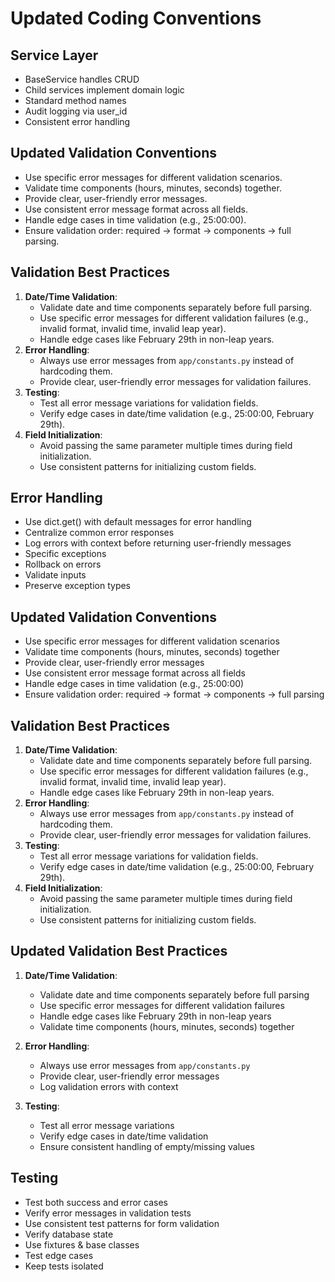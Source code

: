 # Updated Coding Conventions

## Service Layer
- BaseService handles CRUD
- Child services implement domain logic
- Standard method names
- Audit logging via user_id
- Consistent error handling

## Updated Validation Conventions
- Use specific error messages for different validation scenarios.
- Validate time components (hours, minutes, seconds) together.
- Provide clear, user-friendly error messages.
- Use consistent error message format across all fields.
- Handle edge cases in time validation (e.g., 25:00:00).
- Ensure validation order: required → format → components → full parsing.

## Validation Best Practices
1. **Date/Time Validation**:
   - Validate date and time components separately before full parsing.
   - Use specific error messages for different validation failures (e.g., invalid format, invalid time, invalid leap year).
   - Handle edge cases like February 29th in non-leap years.
2. **Error Handling**:
   - Always use error messages from `app/constants.py` instead of hardcoding them.
   - Provide clear, user-friendly error messages for validation failures.
3. **Testing**:
   - Test all error message variations for validation fields.
   - Verify edge cases in date/time validation (e.g., 25:00:00, February 29th).
4. **Field Initialization**:
   - Avoid passing the same parameter multiple times during field initialization.
   - Use consistent patterns for initializing custom fields.

## Error Handling
- Use dict.get() with default messages for error handling
- Centralize common error responses
- Log errors with context before returning user-friendly messages
- Specific exceptions
- Rollback on errors
- Validate inputs
- Preserve exception types

## Updated Validation Conventions
- Use specific error messages for different validation scenarios
- Validate time components (hours, minutes, seconds) together
- Provide clear, user-friendly error messages
- Use consistent error message format across all fields
- Handle edge cases in time validation (e.g., 25:00:00)
- Ensure validation order: required → format → components → full parsing

## Validation Best Practices
1. **Date/Time Validation**:
   - Validate date and time components separately before full parsing.
   - Use specific error messages for different validation failures (e.g., invalid format, invalid time, invalid leap year).
   - Handle edge cases like February 29th in non-leap years.
2. **Error Handling**:
   - Always use error messages from `app/constants.py` instead of hardcoding them.
   - Provide clear, user-friendly error messages for validation failures.
3. **Testing**:
   - Test all error message variations for validation fields.
   - Verify edge cases in date/time validation (e.g., 25:00:00, February 29th).
4. **Field Initialization**:
   - Avoid passing the same parameter multiple times during field initialization.
   - Use consistent patterns for initializing custom fields.

## Updated Validation Best Practices

1. **Date/Time Validation**:
   - Validate date and time components separately before full parsing
   - Use specific error messages for different validation failures
   - Handle edge cases like February 29th in non-leap years
   - Validate time components (hours, minutes, seconds) together

2. **Error Handling**:
   - Always use error messages from `app/constants.py`
   - Provide clear, user-friendly error messages
   - Log validation errors with context

3. **Testing**:
   - Test all error message variations
   - Verify edge cases in date/time validation
   - Ensure consistent handling of empty/missing values

## Testing
- Test both success and error cases
- Verify error messages in validation tests
- Use consistent test patterns for form validation
- Verify database state
- Use fixtures & base classes
- Test edge cases
- Keep tests isolated

